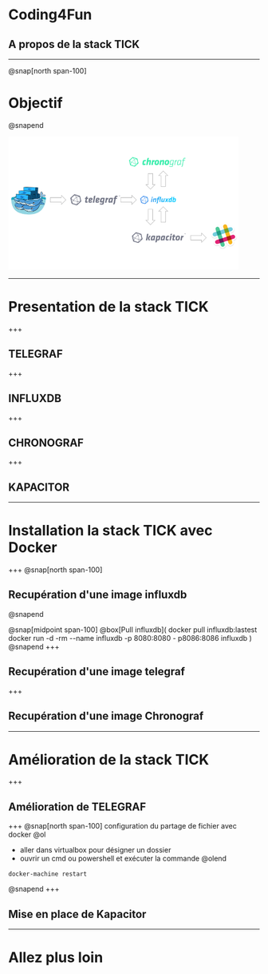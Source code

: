 # Coding4Fun
## A propos de la stack TICK
---
@snap[north span-100]
# Objectif
@snapend

![intro](assets/img/intro.png)

---
# Presentation de la stack TICK
+++
## TELEGRAF
+++
## INFLUXDB
+++
## CHRONOGRAF
+++
## KAPACITOR

---
# Installation la stack TICK avec Docker
+++
@snap[north span-100]
## Recupération d'une image influxdb
@snapend

@snap[midpoint span-100]
@box[Pull influxdb](
    docker pull influxdb:lastest
    docker run -d -rm --name influxdb -p 8080:8080 - p8086:8086 influxdb
)
@snapend
+++
## Recupération d'une image telegraf

+++
## Recupération d'une image Chronograf

---
# Amélioration de la stack TICK
+++
## Amélioration de TELEGRAF
+++
@snap[north span-100]
configuration du partage de fichier avec docker
@ol
- aller dans virtualbox pour désigner un dossier
- ouvrir un cmd ou powershell et exécuter la commande 
@olend
```
docker-machine restart
```
@snapend
+++
## Mise en place de Kapacitor

---
# Allez plus loin
